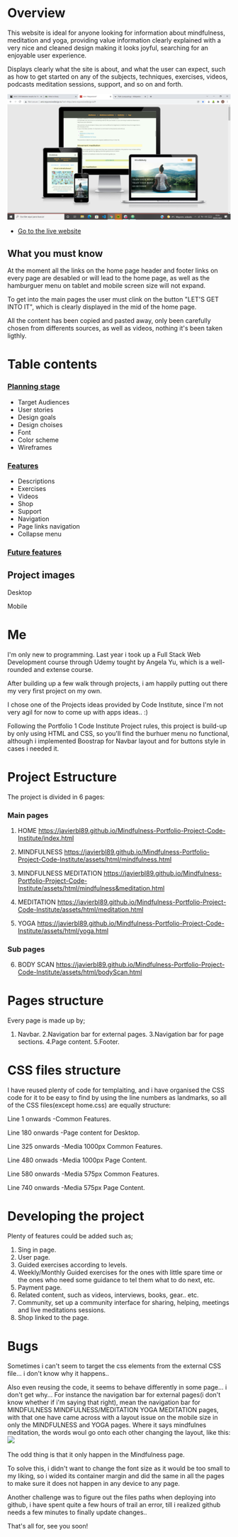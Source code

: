 # Overview

This website is ideal for anyone looking for information about mindfulness, meditation and yoga, providing value information clearly explained with a very nice and cleaned design making it looks joyful, searching for an enjoyable user experience.

Displays clearly what the site is about, and what the user can expect, such as how to get started on any of the subjects, techniques, exercises, videos, podcasts meditation sessions, support, and so on and forth.

![](assets/images/responsiveness-devices.png)

* [Go to the live website](https://javierbl89.github.io/Mindfulness-Portfolio-Project-Code-Institute/)

## What you must know

At the moment all the links on the home page header and footer links on every page are desabled or will lead to the home page, as well as the hamburguer menu on tablet and mobile screen size will not expand.

To get into the main pages the user must clink on the button "LET'S GET INTO IT", which is clearly displayed in the mid of the home page.

All the content has been copied and pasted away, only been carefully chosen from differents sources, as well as videos, nothing it's been taken ligthly.

# Table contents

### [Planning stage](#planning-stage)

  - Target Audiences
  - User stories
  - Design goals
  - Design choises
  - Font
  - Color scheme
  - Wireframes

### [Features](#features)

  - Descriptions
  - Exercises
  - Videos
  - Shop
  - Support
  - Navigation
  - Page links navigation
  - Collapse menu

### [Future features](#future-features)


## Project images

Desktop
[](assets/images/Captura%20de%20pantalla%20(25).png)
[](assets/images/Captura%20de%20pantalla%20(26).png)
[](assets/images/Captura%20de%20pantalla%20(27).png)

Mobile
[](assets/images/Captura%20de%20pantalla%20(30).png)
[](assets/images/Captura%20de%20pantalla%20(31).png)
[](assets/images/Captura%20de%20pantalla%20(32).png)

# Me
I'm only new to programming. Last year i took up a Full Stack Web Development course through Udemy tought by Angela Yu, which is a well-rounded and extense course.

After building up a few walk through projects, i am happily putting out there my very first project on my own.

I chose one of the Projects ideas provided by Code Institute, since I'm not very agil for now to come up with apps ideas.. :)

Following the Portfolio 1 Code Institute Project rules, this project is build-up by only using HTML and CSS, so you'll find the burhuer menu no functional, although i implemented Boostrap for Navbar layout and for buttons style in cases i needed it.


# Project Estructure

The project is divided in 6 pages:

### Main pages
1. HOME
https://javierbl89.github.io/Mindfulness-Portfolio-Project-Code-Institute/index.html

2. MINDFULNESS
https://javierbl89.github.io/Mindfulness-Portfolio-Project-Code-Institute/assets/html/mindfulness.html

3. MINDFULNESS MEDITATION
https://javierbl89.github.io/Mindfulness-Portfolio-Project-Code-Institute/assets/html/mindfulness&meditation.html

4. MEDITATION
https://javierbl89.github.io/Mindfulness-Portfolio-Project-Code-Institute/assets/html/meditation.html

5. YOGA
https://javierbl89.github.io/Mindfulness-Portfolio-Project-Code-Institute/assets/html/yoga.html

### Sub pages
6. BODY SCAN
https://javierbl89.github.io/Mindfulness-Portfolio-Project-Code-Institute/assets/html/bodyScan.html

# Pages structure

Every page is made up by;

1. Navbar.
2.Navigation bar for external pages.
3.Navigation bar for page sections.
4.Page content.
5.Footer.

# CSS files structure

I have reused plenty of code for templaiting, and i have organised the CSS code for it to be easy to find by using the line numbers as landmarks, so all of the CSS files(except home.css) are equally structure:

Line 1 onwards    -Common Features.

Line 180 onwards  -Page content for Desktop.

Line 325 onwards   -Media 1000px Common Features.

Line 480 onwads    -Media 1000px Page Content.

Line 580 onwards   -Media 575px Common Features.

Line 740 onwards   -Media 575px Page Content.


# Developing the project

Plenty of features could be added such as;

1. Sing in page.
2. User page.
3. Guided exercises according to levels.
4. Weekly/Monthly Guided exercises for the ones with little spare time or the ones who need some guidance to tel them what to do next, etc.
5. Payment page.
6. Related content, such as videos, interviews, books, gear.. etc.
7. Community, set up a community interface for sharing, helping, meetings and live meditations sessions.
8. Shop linked to the page.

# Bugs

Sometimes i can't seem to target the css elements from the external CSS file... i don't know why it happens..

Also even reusing the code, it seems to behave differently in some page... i don't get why...
For instance the navigation bar for external pages(i don't know whether if i'm saying that right), mean the navigation bar for MINDFULNESS MINDFULNESS/MEDITATION YOGA MEDITATION pages, with that one have came across with a layout issue on the mobile size in only the MINDFULNESS and YOGA pages. Where it says mindfulnes meditation, the words woul go onto each other changing the layout, like this:  ![](../images/Captura%20de%20pantalla%20(24).png)

The odd thing is that it only happen in the Mindfulness page.

To solve this, i didn't want to change the font size as it would be too small to my liking, so i wided its container margin and did the same in all the pages to make sure it does not happen in any device to any page.

Another challenge was to figure out the files paths when deploying into github, i have spent quite a few hours of trail an error, till i realized github needs a few minutes to finally update changes..

That's all for, see you soon!
